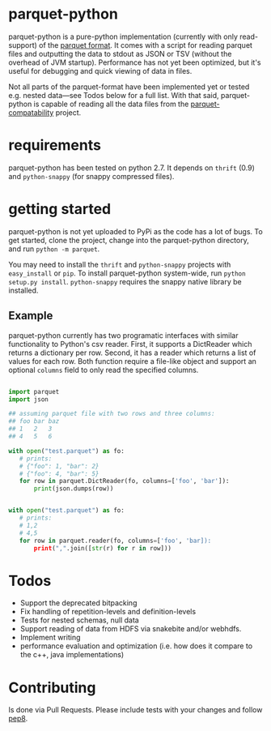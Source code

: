 # parquet-python

parquet-python is a pure-python implementation (currently with only read-support) of the [parquet format](https://github.com/Parquet/parquet-format). It comes with a script for reading parquet files and outputting the data to stdout as JSON or TSV (without the overhead of JVM startup). Performance has not yet been optimized, but it's useful for debugging and quick viewing of data in files.

Not all parts of the parquet-format have been implemented yet or tested e.g. nested data—see Todos below for a full list. With that said, parquet-python is capable of reading all the data files from the [parquet-compatability](https://github.com/Parquet/parquet-compatibility) project.


# requirements

parquet-python has been tested on python 2.7. It depends on `thrift` (0.9) and `python-snappy` (for snappy compressed files).


# getting started

parquet-python is not yet uploaded to PyPi as the code has a lot of bugs. To get started, clone the project, change into the parquet-python directory, and run `python -m parquet`.

You may need to install the `thrift` and `python-snappy` projects with `easy_install` or `pip`. To install parquet-python system-wide, run `python setup.py install`. `python-snappy` requires the snappy native library be installed.

## Example

parquet-python currently has two programatic interfaces with similar functionality to Python's csv reader. First, it supports a DictReader which returns a dictionary per row. Second, it has a reader which returns a list of values for each row. Both function require a file-like object and support an optional `columns` field to only read the specified columns.

```python

import parquet
import json

## assuming parquet file with two rows and three columns:
## foo bar baz
## 1   2   3
## 4   5   6

with open("test.parquet") as fo:
   # prints:
   # {"foo": 1, "bar": 2}
   # {"foo": 4, "bar": 5}
   for row in parquet.DictReader(fo, columns=['foo', 'bar']):
       print(json.dumps(row))


with open("test.parquet") as fo:
   # prints:
   # 1,2
   # 4,5
   for row in parquet.reader(fo, columns=['foo', 'bar]):
       print(",".join([str(r) for r in row]))
```

# Todos

* Support the deprecated bitpacking
* Fix handling of repetition-levels and definition-levels
* Tests for nested schemas, null data
* Support reading of data from HDFS via snakebite and/or webhdfs.
* Implement writing
* performance evaluation and optimization (i.e. how does it compare to the c++, java implementations)


# Contributing

Is done via Pull Requests. Please include tests with your changes and follow [pep8](http://www.python.org/dev/peps/pep-0008/).
